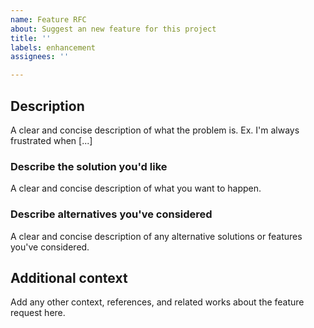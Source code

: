 ```yaml
---
name: Feature RFC
about: Suggest an new feature for this project
title: ''
labels: enhancement
assignees: ''

---
```


## Description
A clear and concise description of what the problem is. Ex. I'm always frustrated when [...]

### Describe the solution you'd like
A clear and concise description of what you want to happen.

### Describe alternatives you've considered
A clear and concise description of any alternative solutions or features you've considered.

## Additional context
Add any other context, references, and related works about the feature request here.
